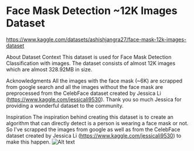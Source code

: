 # Face Mask Detection ~12K Images Dataset

https://www.kaggle.com/datasets/ashishjangra27/face-mask-12k-images-dataset

About Dataset
Context
This dataset is used for Face Mask Detection Classification with images. The dataset consists of almost 12K images which are almost 328.92MB in size.

Acknowledgments
All the images with the face mask (~6K) are scrapped from google search and all the images without the face mask are preprocessed from the CelebFace dataset created by Jessica Li (https://www.kaggle.com/jessicali9530). Thank you so much Jessica for providing a wonderful dataset to the community.

Inspiration
The inspiration behind creating this dataset is to create an algorithm that can directly detect is a person is wearing a face mask or not. So I've scrapped the images from google as well as from the CelebFace dataset created by Jessica Li (https://www.kaggle.com/jessicali9530) to make this happen.
![Alt text](mask_classification/validation.jpg)
